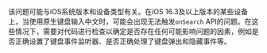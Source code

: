 该问题可能与iOS系统版本和设备类型有关。在iOS 16.3及以上版本的某些设备上，当使用原生键盘输入中文时，可能会出现无法触发`onSearch` API的问题。在这些情况下，需要对代码进行检查以确定是否存在任何可能影响问题的因素，例如是否正确设置了键盘事件监听器、是否正确处理了键盘弹出和隐藏事件等。
